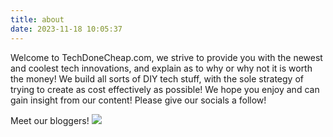 ```yaml
---
title: about
date: 2023-11-18 10:05:37
---
```


Welcome to TechDoneCheap.com, we strive to provide you with the newest and coolest tech innovations, and explain as to why or why not it is worth the money!  We build all sorts of DIY tech stuff, with the sole strategy of trying to create as cost effectively as possible!  We hope you enjoy and can gain insight from our content! Please give our socials a follow!

Meet our bloggers!
<a href="https://imgur.com/jjtMTtC"><img src="https://i.imgur.com/jjtMTtC.png"/></a>